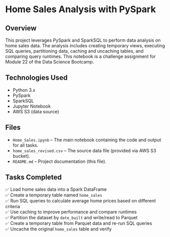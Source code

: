 # Home Sales Analysis with PySpark

## Overview

This project leverages PySpark and SparkSQL to perform data analysis on home sales data. The analysis includes creating temporary views, executing SQL queries, partitioning data, caching and uncaching tables, and comparing query runtimes. This notebook is a challenge assignment for Module 22 of the Data Science Bootcamp.

## Technologies Used

- Python 3.x
- PySpark
- SparkSQL
- Jupyter Notebook
- AWS S3 (data source)

## Files

- `Home_Sales.ipynb` – The main notebook containing the code and output for all tasks.
- `home_sales_revised.csv` – The source data file (provided via AWS S3 bucket).
- `README.md` – Project documentation (this file).

## Tasks Completed

✅ Load home sales data into a Spark DataFrame  
✅ Create a temporary table named `home_sales`  
✅ Run SQL queries to calculate average home prices based on different criteria  
✅ Use caching to improve performance and compare runtimes  
✅ Partition the dataset by `date_built` and write/read to Parquet  
✅ Create a temporary table from Parquet data and re-run SQL queries  
✅ Uncache the original `home_sales` table and verify  
